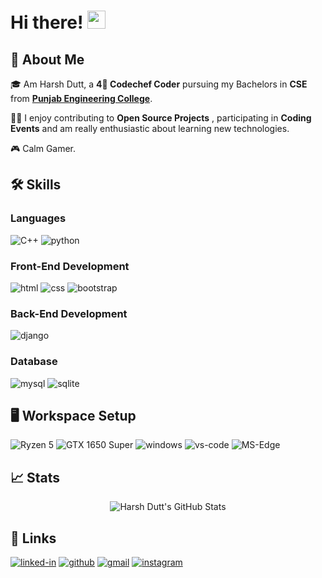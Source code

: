 # Hi there! <img src="https://media.giphy.com/media/hvRJCLFzcasrR4ia7z/giphy.gif" width="29px">

## 🚀 About Me

🎓 Am Harsh Dutt, a **4🌟 Codechef Coder** pursuing my Bachelors in **CSE** from [**Punjab Engineering College**](https://pec.ac.in/).

👨‍💻 I enjoy contributing to **Open Source Projects** , participating in **Coding Events** and am really enthusiastic about learning new technologies.

🎮 Calm Gamer.

## 🛠️ Skills

### Languages

![C++](https://img.shields.io/badge/C%2B%2B-00599C?style=for-the-badge&logo=c%2B%2B&logoColor=white)
![python](https://img.shields.io/badge/Python-14354C?style=for-the-badge&logo=python&logoColor=white)

### Front-End Development

![html](https://img.shields.io/badge/HTML5-E34F26?style=for-the-badge&logo=html5&logoColor=white)
![css](https://img.shields.io/badge/CSS3-1572B6?style=for-the-badge&logo=css3&logoColor=white)
![bootstrap](https://img.shields.io/badge/Bootstrap-563D7C?style=for-the-badge&logo=bootstrap&logoColor=white)
<!-- ![next](https://img.shields.io/badge/Next-000000?style=for-the-badge&logo=next-dot-js&logoColor=FFFFFF) -->
<!-- ![redux](https://img.shields.io/badge/Redux-593D88?style=for-the-badge&logo=redux&logoColor=white) -->
<!-- ![react-router](https://img.shields.io/badge/React_Router-CA4245?style=for-the-badge&logo=react-router&logoColor=white) -->
<!-- ![material-ui](https://img.shields.io/badge/Material_UI-0081CB?style=for-the-badge&logo=material-ui&logoColor=white) -->
<!-- ![sass](https://img.shields.io/badge/SASS-CC6699?style=for-the-badge&logo=sass&logoColor=white) -->

### Back-End Development

![django](https://img.shields.io/badge/Django-092E20?style=for-the-badge&logo=django&logoColor=white)

### Database

![mysql](https://img.shields.io/badge/MySQL-00000F?style=for-the-badge&logo=mysql&logoColor=white)
![sqlite](https://img.shields.io/badge/SQLite-07405E?style=for-the-badge&logo=sqlite&logoColor=white)

## 🖥️ Workspace Setup

![Ryzen 5](https://img.shields.io/badge/AMD-Ryzen_5-ED1C24?style=for-the-badge&logo=amd&logoColor=white)
![GTX 1650 Super](https://img.shields.io/badge/NVIDIA-GTX1650+-76B900?style=for-the-badge&logo=nvidia&logoColor=white)
![windows](https://img.shields.io/badge/Windows_10-0078D6?style=for-the-badge&logo=windows&logoColor=white)
![vs-code](https://img.shields.io/badge/VS_Code-007ACC?style=for-the-badge&logo=Visual-Studio-Code&logoColor=white)
![MS-Edge](https://img.shields.io/badge/Microsoft_Edge-0078D7?style=for-the-badge&logo=Microsoft-edge&logoColor=white)

## 📈 Stats

<div align="center">
 <img src="https://github-readme-stats.vercel.app/api?username=HarshDutt17&show_icons=true&hide_border=true&theme=blue-green" alt="Harsh Dutt's GitHub Stats">
</div>
<!-- <div align="center">
 <img src="https://github-readme-stats.vercel.app/api/top-langs/?username=HarshDutt17&theme=blue-green" alt="Harsh Dutt's Most Used Language Stats">
</div> -->


## 🔗 Links

[![linked-in](https://img.shields.io/badge/Linked_In-0077B5?style=for-the-badge&logo=LinkedIn&logoColor=white)](https://www.linkedin.com/in/harshdutt17/)
[![github](https://img.shields.io/badge/GitHub-000000?style=for-the-badge&logo=GitHub&logoColor=white)](https://github.com/HarshDutt17)
[![gmail](https://img.shields.io/badge/Gmail-D14836?style=for-the-badge&logo=Gmail&logoColor=white)](mailto:harshdatt17@gmail.com)
[![instagram](https://img.shields.io/badge/Instagram-E4405F?style=for-the-badge&logo=instagram&logoColor=white)](https://www.instagram.com/amharshdutt)
<!-- [![portfolio](https://img.shields.io/badge/Portfolio-5340ff?style=for-the-badge&logo=Google-chrome&logoColor=white)](https://tapajyoti-bose.vercel.app/) -->
<!-- [![resume](https://img.shields.io/badge/Resume-4285F4?style=for-the-badge&logo=read-the-docs&logoColor=white)](https://firebasestorage.googleapis.com/v0/b/tapajyoti-bose.appspot.com/o/Tapajyoti%20Bose.pdf?alt=media&token=6a3ecbde-fc45-4a80-9f28-884c3894399f) -->
<!-- [![upwork](https://img.shields.io/badge/Upwork-6FDA44?style=for-the-badge&logo=Upwork&logoColor=white)](https://www.upwork.com/freelancers/~01c12e516ee1d35044) -->
<!-- [![dev.to](https://img.shields.io/badge/Dev.to-0A0A0A?style=for-the-badge&logo=Dev-dot-To&logoColor=white)](https://dev.to/ruppysuppy) -->


